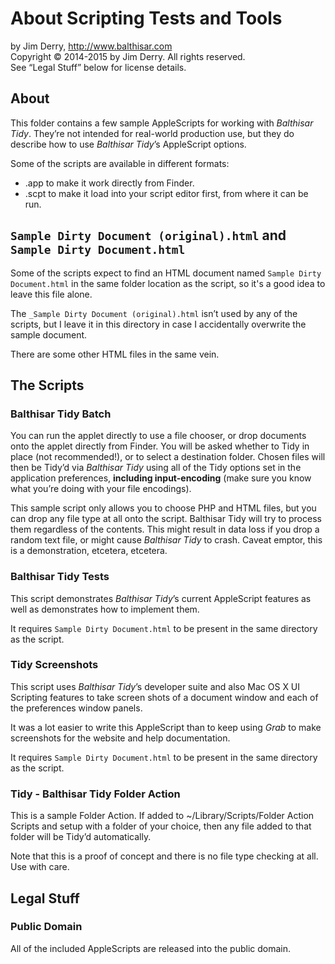 ﻿About Scripting Tests and Tools
===============================

by Jim Derry, <http://www.balthisar.com>  
Copyright © 2014-2015 by Jim Derry. All rights reserved.  
See “Legal Stuff” below for license details.  


About
-----

This folder contains a few sample AppleScripts for working with _Balthisar Tidy_.
They’re not intended for real-world production use, but they do describe how to
use _Balthisar Tidy_’s AppleScript options.

Some of the scripts are available in different formats:

- .app to make it work directly from Finder.
- .scpt to make it load into your script editor first, from where it can be run.


## `Sample Dirty Document (original).html` and `Sample Dirty Document.html`

Some of the scripts expect to find an HTML document named `Sample Dirty Document.html`
in the same folder location as the script, so it's a good idea to leave this file alone.

The `_Sample Dirty Document (original).html` isn’t used by any of the scripts, but
I leave it in this directory in case I accidentally overwrite the sample document.

There are some other HTML files in the same vein.


The Scripts
-----------

### Balthisar Tidy Batch

You can run the applet directly to use a file chooser, or drop documents onto the
applet directly from Finder. You will be asked whether to Tidy in place (not
recommended!), or to select a destination folder. Chosen files will then be
Tidy’d via _Balthisar Tidy_ using all of the Tidy options set in the application
preferences, **including input-encoding** (make sure you know what you’re doing
with your file encodings).

This sample script only allows you to choose PHP and HTML files, but you can drop
any file type at all onto the script. Balthisar Tidy will try to process them regardless
of the contents. This might result in data loss if you drop a random text file, or might
cause _Balthisar Tidy_ to crash. Caveat emptor, this is a demonstration, etcetera, etcetera.


### Balthisar Tidy Tests

This script demonstrates _Balthisar Tidy_’s current AppleScript features as well as
demonstrates how to implement them.

It requires `Sample Dirty Document.html` to be present in the same directory as the script.


### Tidy Screenshots

This script uses _Balthisar Tidy_’s developer suite and also Mac OS X UI Scripting
features to take screen shots of a document window and each of the preferences window
panels.

It was a lot easier to write this AppleScript than to keep using _Grab_ to make screenshots
for the website and help documentation.

It requires `Sample Dirty Document.html` to be present in the same directory as the script.


### Tidy - Balthisar Tidy Folder Action

This is a sample Folder Action. If added to ~/Library/Scripts/Folder Action Scripts and
setup with a folder of your choice, then any file added to that folder will be Tidy’d
automatically.

Note that this is a proof of concept and there is no file type checking at all. Use with
care.



Legal Stuff
-----------

### Public Domain

All of the included AppleScripts are released into the public domain.

